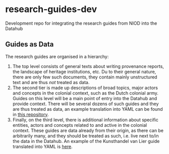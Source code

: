 # research-guides-dev
Development repo for integrating the research guides from NIOD into the Datahub 


## Guides as Data

The research guides are organised in a hierarchy:  

 1. The top level consists of general texts about writing provenance reports, the landscape of heritage institutions, etc. Du to their general nature, there are only few such documents, they contain mainly unstructured text and are thus _not_ treated as data.
 2. The second tier is made up descriptions of broad topics, major actors and concepts in the colonial context, such as the Dutch colonial army. Guides on this level will be a main point of entry into the Datahub and provide context. There will be several dozens of such guides and they are thus treated as data, an example translation into YAML can be found in [this repository](./Leger_en_Marine.yaml).
 3. Finally, on the third level, there is additional information about specific entities, actors and concepts related to and active in the colonial context. These guides are data already from their origin, as there can be arbitrarily many, and they should be treated as such, i.e. live next to/in the data in the Datahub. An example of the Kunsthandel van Lier guide translated into YAML is [here](Kunsthandel_van_Lier.yaml).

   
